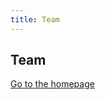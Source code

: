 ```yaml
---
title: Team
--- 
```

## Team

[Go to the homepage](/ "Back to homepage")

<!-- <u1>
    {% for author in site.authors %}
        <li>
            <h2><a href="{{ author.url }}">{{ author.name }}</a></h2>
            <h3>{{ author.position }}</h3>
            <p>{{ author.content | markdownify }}</p>
        </li>
    {% endfor %}
</u1> -->